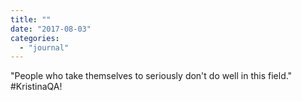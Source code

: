 ```yaml
---
title: ""
date: "2017-08-03"
categories: 
  - "journal"
---
```


"People who take themselves to seriously don't do well in this field." #KristinaQA!

